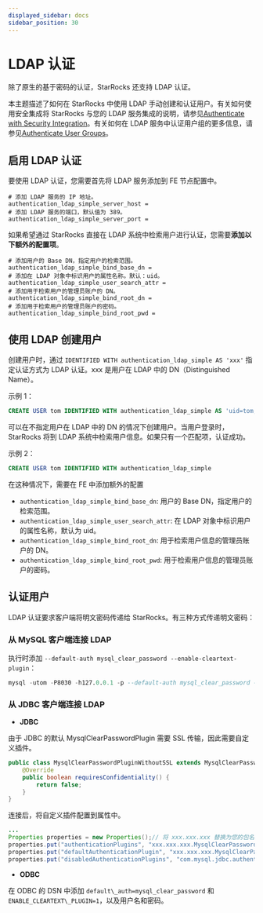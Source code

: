 ```yaml
---
displayed_sidebar: docs
sidebar_position: 30
---
```


# LDAP 认证

除了原生的基于密码的认证，StarRocks 还支持 LDAP 认证。

本主题描述了如何在 StarRocks 中使用 LDAP 手动创建和认证用户。有关如何使用安全集成将 StarRocks 与您的 LDAP 服务集成的说明，请参见[Authenticate with Security Integration](./security_integration.md)。有关如何在 LDAP 服务中认证用户组的更多信息，请参见[Authenticate User Groups](../group_provider.md)。

## 启用 LDAP 认证

要使用 LDAP 认证，您需要首先将 LDAP 服务添加到 FE 节点配置中。

```Properties
# 添加 LDAP 服务的 IP 地址。
authentication_ldap_simple_server_host =
# 添加 LDAP 服务的端口，默认值为 389。
authentication_ldap_simple_server_port =
```

如果希望通过 StarRocks 直接在 LDAP 系统中检索用户进行认证，您需要**添加以下额外的配置项**。

```Properties
# 添加用户的 Base DN，指定用户的检索范围。
authentication_ldap_simple_bind_base_dn =
# 添加在 LDAP 对象中标识用户的属性名称。默认：uid。
authentication_ldap_simple_user_search_attr =
# 添加用于检索用户的管理员账户的 DN。
authentication_ldap_simple_bind_root_dn =
# 添加用于检索用户的管理员账户的密码。
authentication_ldap_simple_bind_root_pwd =
```

## 使用 LDAP 创建用户

创建用户时，通过 `IDENTIFIED WITH authentication_ldap_simple AS 'xxx'` 指定认证方式为 LDAP 认证。xxx 是用户在 LDAP 中的 DN（Distinguished Name）。

示例 1：

```sql
CREATE USER tom IDENTIFIED WITH authentication_ldap_simple AS 'uid=tom,ou=company,dc=example,dc=com'
```

可以在不指定用户在 LDAP 中的 DN 的情况下创建用户。当用户登录时，StarRocks 将到 LDAP 系统中检索用户信息。如果只有一个匹配项，认证成功。

示例 2：

```sql
CREATE USER tom IDENTIFIED WITH authentication_ldap_simple
```

在这种情况下，需要在 FE 中添加额外的配置

- `authentication_ldap_simple_bind_base_dn`: 用户的 Base DN，指定用户的检索范围。
- `authentication_ldap_simple_user_search_attr`: 在 LDAP 对象中标识用户的属性名称，默认为 uid。
- `authentication_ldap_simple_bind_root_dn`: 用于检索用户信息的管理员账户的 DN。
- `authentication_ldap_simple_bind_root_pwd`: 用于检索用户信息的管理员账户的密码。

## 认证用户

LDAP 认证要求客户端将明文密码传递给 StarRocks。有三种方式传递明文密码：

### 从 MySQL 客户端连接 LDAP

执行时添加 `--default-auth mysql_clear_password --enable-cleartext-plugin`：

```sql
mysql -utom -P8030 -h127.0.0.1 -p --default-auth mysql_clear_password --enable-cleartext-plugin
```

### 从 JDBC 客户端连接 LDAP

- **JDBC**

由于 JDBC 的默认 MysqlClearPasswordPlugin 需要 SSL 传输，因此需要自定义插件。

```java
public class MysqlClearPasswordPluginWithoutSSL extends MysqlClearPasswordPlugin {
    @Override  
    public boolean requiresConfidentiality() {
        return false;
    }
}
```

连接后，将自定义插件配置到属性中。

```java
...
Properties properties = new Properties();// 将 xxx.xxx.xxx 替换为您的包名
properties.put("authenticationPlugins", "xxx.xxx.xxx.MysqlClearPasswordPluginWithoutSSL");
properties.put("defaultAuthenticationPlugin", "xxx.xxx.xxx.MysqlClearPasswordPluginWithoutSSL");
properties.put("disabledAuthenticationPlugins", "com.mysql.jdbc.authentication.MysqlNativePasswordPlugin");DriverManager.getConnection(url, properties);
```

- **ODBC**

在 ODBC 的 DSN 中添加 `default\_auth=mysql_clear_password` 和 `ENABLE_CLEARTEXT\_PLUGIN=1`，以及用户名和密码。